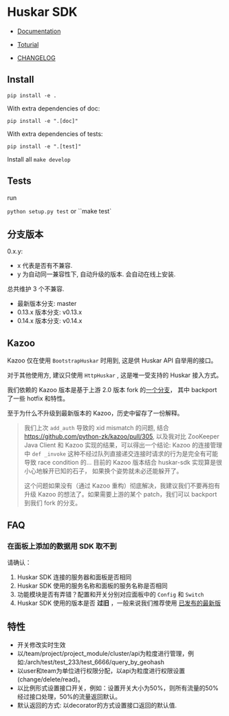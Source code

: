 # Huskar SDK

- [Documentation](https://github.com/huskar-org/huskar-python)

- [Toturial](https://github.com/huskar-org/huskar-python)

- [CHANGELOG](CHANGELOG.md)


## Install

``pip install -e .``

With extra dependencies of doc:

``pip install -e ".[doc]"``

With extra dependencies of tests:

``pip install -e ".[test]"``

Install all
``make develop``


## Tests

run

``python setup.py test``
or
``make test`

## 分支版本

0.x.y:

* x 代表是否有不兼容.
* y 为自动同一兼容性下, 自动升级的版本. 会自动在线上安装.

总共维护 3 个不兼容.

* 最新版本分支: master
* 0.13.x 版本分支: v0.13.x
* 0.14.x 版本分支: v0.14.x


## Kazoo

Kazoo 仅在使用 `BootstrapHuskar` 时用到, 这是供 Huskar API 自举用的接口。

对于其他使用方, 建议只使用 `HttpHuskar` , 这是唯一受支持的 Huskar 接入方式。

我们依赖的 Kazoo 版本是基于上游 2.0 版本 fork 的[一个分支](https://github.com/huskar-org/kazoo/tree/eleme-2.0)，
其中 backport 了一些 hotfix 和特性。

至于为什么不升级到最新版本的 Kazoo，历史中留存了一份解释。

> 我们上次 `add_auth` 导致的 xid mismatch 的问题, 结合
> https://github.com/python-zk/kazoo/pull/305, 以及我对比 ZooKeeper Java Client
> 和 Kazoo 实现的结果，可以得出一个结论: Kazoo 的连接管理中 `def _invoke`
> 这种不经过队列直接递交连接时请求的行为是完全有可能导致 race condition 的…
> 目前的 Kazoo 版本结合 huskar-sdk 实现算是很小心地躲开已知的石子，
> 如果换个姿势就未必还能躲开了。
>
> 这个问题如果没有（通过 Kazoo 重构）彻底解决，我建议我们不要再抱有升级 Kazoo
> 的想法了。如果需要上游的某个 patch，我们可以 backport 到我们 fork 的分支。

## FAQ

### 在面板上添加的数据用 SDK 取不到
请确认：

1. Huskar SDK 连接的服务器和面板是否相同
2. Huskar SDK 使用的服务名称和面板的服务名称是否相同
3. 功能模块是否有弄错？配置和开关分别对应面板中的 `Config` 和 `Switch`
4. Huskar SDK 使用的版本是否 **过旧** ，一般来说我们推荐使用 [已发布的最新版](https://github.com/huskar-org/huskar-python/releases)


## 特性

* 开关修改实时生效
* 以/team/project/project_module/cluster/api为粒度进行管理，例如:/arch/test/test_233/test_6666/query_by_geohash
* 以user和team为单位进行权限分配，以api为粒度进行权限设置(change/delete/read)。
* 以比例形式设置接口开关，例如：设置开关大小为50%，则所有流量的50%经过接口处理，50%的流量返回默认。
* 默认返回的方式: 以decorator的方式设置接口返回的默认值.
